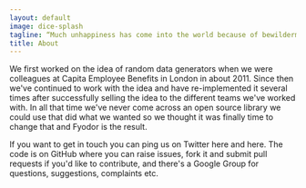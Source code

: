 ```yaml
---
layout: default
image: dice-splash
tagline: “Much unhappiness has come into the world because of bewilderment and things left unsaid”
title: About
---
```


We first worked on the idea of random data generators when we were colleagues at Capita Employee Benefits
 in London in about 2011. Since then we've continued to work with the idea and have re-implemented it several times
 after successfully selling the idea to the different teams we've worked with. In all that time we've
  never come across an open source library we could use that did what we wanted so we thought it 
  was finally time to change that and Fyodor is the result.
  
If you want to get in touch you can ping us on Twitter here and here. The code is on GitHub where you can raise issues, fork it
and submit pull requests if you'd like to contribute, and there's a Google Group for questions, suggestions, complaints etc.